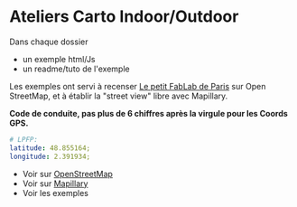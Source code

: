 # Ateliers Carto Indoor/Outdoor

Dans chaque dossier
 * un exemple html/Js
 * un readme/tuto de l'exemple

Les exemples ont servi à recenser [Le petit FabLab de Paris](http://lepetitfablabdeparis.fr/) sur Open StreetMap, et à établir la "street view" libre avec Mapillary.

**Code de conduite, pas plus de 6 chiffres après la virgule pour les Coords GPS.**

```yaml
# LPFP:
latitude: 48.855164;
longitude: 2.391934;
```

* Voir sur [OpenStreetMap](https://www.openstreetmap.org/node/4352430942)
* Voir sur [Mapillary](http://mapillary.com/map/im/wOKiY2ym8_mAUbFdhU97PQ)
* Voir les exemples
